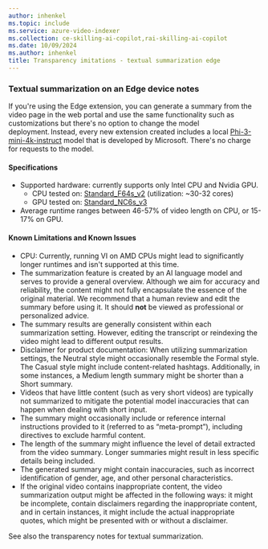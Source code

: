 ```yaml
---
author: inhenkel
ms.topic: include 
ms.service: azure-video-indexer
ms.collection: ce-skilling-ai-copilot,rai-skilling-ai-copilot
ms.date: 10/09/2024
ms.author: inhenkel
title: Transparency imitations - textual summarization edge
---
```


### Textual summarization on an Edge device notes

If you're using the Edge extension, you can generate a summary from the video page in the web portal and use the same functionality such as customizations but there's no option to change the model deployment. Instead, every new extension created includes a local [Phi-3-mini-4k-instruct](https://huggingface.co/microsoft/Phi-3-mini-4k-instruct/tree/main) model that is developed by Microsoft. There's no charge for requests to the model.

#### Specifications

- Supported hardware: currently supports only Intel CPU and Nvidia GPU. 
    - CPU tested on: [Standard_F64s_v2](/azure/virtual-machines/fsv2-series) (utilization: ~30-32 cores) 
    - GPU tested on: [Standard_NC6s_v3](/azure/virtual-machines/ncv3-series)
- Average runtime ranges between 46-57% of video length on CPU, or 15-17% on GPU.

#### Known Limitations and Known Issues

- CPU: Currently, running VI on AMD CPUs might lead to significantly longer runtimes and isn't supported at this time.
- The summarization feature is created by an AI language model and serves to provide a general overview. Although we aim for accuracy and reliability, the content might not fully encapsulate the essence of the original material. We recommend that a human review and edit the summary before using it. It should **not** be viewed as professional or personalized advice.
- The summary results are generally consistent within each summarization setting. However, editing the transcript or reindexing the video might lead to different output results.
- Disclaimer for product documentation: When utilizing summarization settings, the Neutral style might occasionally resemble the Formal style. The Casual style might include content-related hashtags. Additionally, in some instances, a Medium length summary might be shorter than a Short summary. 
- Videos that have little content (such as very short videos) are typically not summarized to mitigate the potential model inaccuracies that can happen when dealing with short input.
- The summary might occasionally include or reference internal instructions provided to it (referred to as “meta-prompt”), including directives to exclude harmful content.
- The length of the summary might influence the level of detail extracted from the video summary. Longer summaries might result in less specific details being included.
- The generated summary might contain inaccuracies, such as incorrect identification of gender, age, and other personal characteristics.
- If the original video contains inappropriate content, the video summarization output might be affected in the following ways: it might be incomplete, contain disclaimers regarding the inappropriate content, and in certain instances, it might include the actual inappropriate quotes, which might be presented with or without a disclaimer.

See also the transparency notes for textual summarization. 
